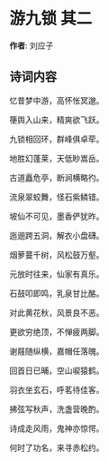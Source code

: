 # 游九锁  其二

**作者**: 刘应子

## 诗词内容

忆昔梦中游，高怀怅冥邈。

箯舆入山来，精爽欲飞跃。

九锁相回环，群峰俱卓荦。

地胜幻蓬莱，天低眇嵩岳。

古道矗危亭，断涧横略彴。

流泉翠蛟舞，怪石紫鳞错。

坡仙不可见，墨香俨犹昨。

迤逦跨五洞，解衣小盘礴。

烟萝蔓千树，风松鼓万壑。

元放时往来，仙家有真乐。

石鼓叩即鸣，乳泉甘比酪。

对此黄花秋，风景良不恶。

更欲穷绝顶，不惮疲两脚。

谢屐随纵横，嘉帽任落魄。

回首日已晡，空山唳猿鹤。

羽衣坐玄石，呼茗待佳客。

拂弦写秋声，洗盏营晚酌。

诗成走风雨，鬼神亦惊愕。

何时了功名，来寻赤松约。

